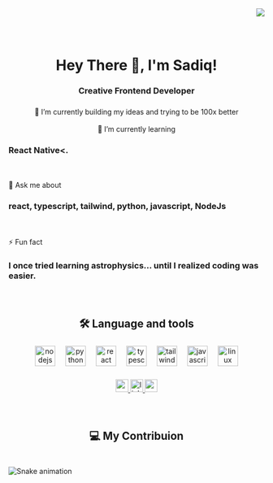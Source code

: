 <div align="right">
  <img src="https://visitor-badge.laobi.icu/badge?page_id=OAsadiq.OAsadiq&"  />
</div>

###

<br clear="both">

<h1 align="center">Hey There 👋, I'm Sadiq!</h1>

###

<h3 align="center">Creative Frontend Developer</h3>

###

<p align="center">🔭 I’m currently building my ideas and trying to be 100x better<br><br>🌱 I’m currently learning <h3>React Native<.</h3><br><br>💬 Ask me about <h3>react, typescript, tailwind, python, javascript, NodeJs</h3><br><br>⚡ Fun fact <h3>I once tried learning astrophysics... until I realized coding was easier.</h3></p>

###
<br clear="both">
<h2 align="center">🛠 Language and tools</h2>

###

<div align="center">
  <img src="https://cdn.jsdelivr.net/gh/devicons/devicon/icons/nodejs/nodejs-original.svg" height="40" alt="nodejs logo"  />
  <img width="12" />
  <img src="https://cdn.jsdelivr.net/gh/devicons/devicon/icons/python/python-original.svg" height="40" alt="python logo"  />
  <img width="12" />
  <img src="https://cdn.jsdelivr.net/gh/devicons/devicon/icons/react/react-original.svg" height="40" alt="react logo"  />
  <img width="12" />
  <img src="https://cdn.jsdelivr.net/gh/devicons/devicon/icons/typescript/typescript-original.svg" height="40" alt="typescript logo"  />
  <img width="12" />
  <img src="https://cdn.jsdelivr.net/gh/devicons/devicon/icons/tailwindcss/tailwindcss-original-wordmark.svg" height="40" alt="tailwindcss logo"  />
  <img width="12" />
  <img src="https://cdn.jsdelivr.net/gh/devicons/devicon/icons/javascript/javascript-original.svg" height="40" alt="javascript logo"  />
  <img width="12" />
  <img src="https://cdn.jsdelivr.net/gh/devicons/devicon/icons/linux/linux-original.svg" height="40" alt="linux logo"  />
</div>

###

<div align="center">
  <a href="sadiqolayinka17@gmail.com" target="_blank">
    <img src="https://img.shields.io/static/v1?message=Gmail&logo=gmail&label=&color=D14836&logoColor=white&labelColor=&style=for-the-badge" height="25" alt="gmail logo"  />
  </a>
  <a href="https://www.linkedin.com/in/olayinka-abubakar-402a27246/" target="_blank">
    <img src="https://img.shields.io/static/v1?message=LinkedIn&logo=linkedin&label=&color=0077B5&logoColor=white&labelColor=&style=for-the-badge" height="25" alt="linkedin logo"  />
  </a>
  <a href="oasadiq.vercel.app" target="_blank">
    <img src="https://img.shields.io/static/v1?message=Portfolio&logo=patreon&label=&color=F96854&logoColor=white&labelColor=&style=for-the-badge" height="25" alt="patreon logo"  />
  </a>
</div>

###
<br clear="both">
<h2 align="center">💻 My Contribuion</h2>

###

<br clear="both">

<img src="https://raw.githubusercontent.com/OAsadiq/OAsadiq/output/snake.svg" alt="Snake animation" align="center" />

###
